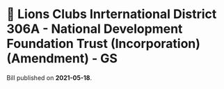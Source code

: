 # 📄  Lions Clubs Inrternational District 306A - National Development Foundation Trust (Incorporation) (Amendment) - GS

Bill published on **2021-05-18**.
